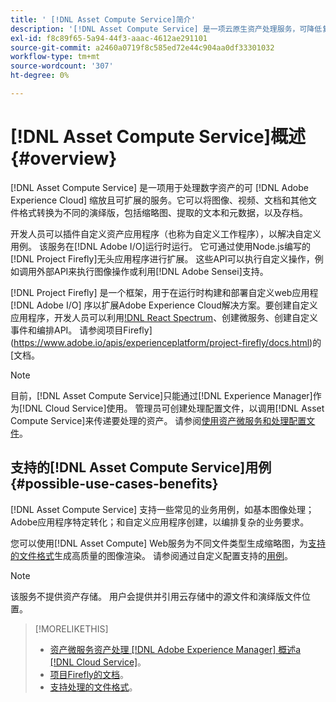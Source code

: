 ```yaml
---
title: ' [!DNL Asset Compute Service]简介'
description: '[!DNL Asset Compute Service] 是一项云原生资产处理服务，可降低复杂性并提高可扩展性。'
exl-id: f8c89f65-5a94-44f3-aaac-4612ae291101
source-git-commit: a2460a0719f8c585ed72e44c904aa0df33301032
workflow-type: tm+mt
source-wordcount: '307'
ht-degree: 0%

---
```


# [!DNL Asset Compute Service]概述 {#overview}

[!DNL Asset Compute Service] 是一项用于处理数字资产的可 [!DNL Adobe Experience Cloud] 缩放且可扩展的服务。它可以将图像、视频、文档和其他文件格式转换为不同的演绎版，包括缩略图、提取的文本和元数据，以及存档。

开发人员可以插件自定义资产应用程序（也称为自定义工作程序），以解决自定义用例。 该服务在[!DNL Adobe I/O]运行时运行。 它可通过使用Node.js编写的[!DNL Project Firefly]无头应用程序进行扩展。 这些API可以执行自定义操作，例如调用外部API来执行图像操作或利用[!DNL Adobe Sensei]支持。

[!DNL Project Firefly] 是一个框架，用于在运行时构建和部署自定义web应用程 [!DNL Adobe I/O] 序以扩展Adobe Experience Cloud解决方案。要创建自定义应用程序，开发人员可以利用[!DNL React Spectrum](Adobe的UI工具包)、创建微服务、创建自定义事件和编排API。 请参阅项目Firefly](https://www.adobe.io/apis/experienceplatform/project-firefly/docs.html)的[文档。

>[!NOTE]
>
>目前，[!DNL Asset Compute Service]只能通过[!DNL Experience Manager]作为[!DNL Cloud Service]使用。 管理员可创建处理配置文件，以调用[!DNL Asset Compute Service]来传递要处理的资产。 请参阅[使用资产微服务和处理配置文件](https://experienceleague.adobe.com/docs/experience-manager-cloud-service/assets/manage/asset-microservices-configure-and-use.html)。

## 支持的[!DNL Asset Compute Service]用例 {#possible-use-cases-benefits}

[!DNL Asset Compute Service] 支持一些常见的业务用例，如基本图像处理；Adobe应用程序特定转化；和自定义应用程序创建，以编排复杂的业务要求。

您可以使用[!DNL Asset Compute] Web服务为不同文件类型生成缩略图，为[支持的文件格式](https://experienceleague.adobe.com/docs/experience-manager-cloud-service/assets/file-format-support.html)生成高质量的图像渲染。 请参阅通过自定义配置支持的[用例](https://experienceleague.adobe.com/docs/experience-manager-cloud-service/assets/manage/asset-microservices-configure-and-use.html)。

>[!NOTE]
>
>该服务不提供资产存储。 用户会提供并引用云存储中的源文件和演绎版文件位置。

<!-- TBD: Should this be mentioned in the docs?

|Asset Compute Service does not do this|Expectations from implementing client|
|---|---|
| Binary uploads or API-based asset ingestion. | Use other methods to ingest assets. |
| Store binaries or any persisted data across processing requests.| Each request is independent so treat it as a standalone request by sharing binary and processing instructions. |
| Store any configurations such as processing rules or settings for a user or an organization's account. | Add processing request to each request/instruction. |
| Direct event handling of asset creation events from storage systems and processing completed notifications, and errors. | Use [!DNL Adobe I/O] Events and other methods. |

-->

>[!MORELIKETHIS]
>
>* [资产微服务资产处理 [!DNL Adobe Experience Manager] 概述a [!DNL Cloud Service]](https://experienceleague.adobe.com/docs/experience-manager-cloud-service/assets/asset-microservices-overview.html)。
>* [项目Firefly的文档](https://www.adobe.io/apis/experienceplatform/project-firefly/docs.html)。
>* [支持处理的文件格式](https://experienceleague.adobe.com/docs/experience-manager-cloud-service/assets/file-format-support.html)。


<!-- **TBD:**
* Clarify the service can only be used within AEM as Cloud Service. The docs provided as context for custom application developers. Not to be used as a standalone service.
  ** and API as that plays a role in custom applications (accepting standard params, invoking Nui itself in the future, etc. (this is an outlook))

* link to aem as cloud service docs on asset ingestion and customization with processing profiles.
-->
